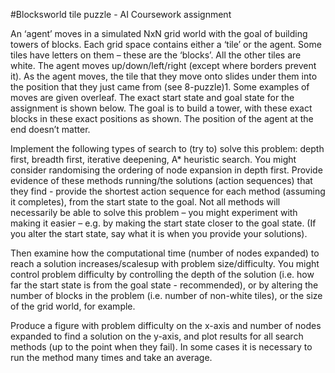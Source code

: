 #Blocksworld tile puzzle - AI Coursework assignment

An ‘agent’ moves in a simulated NxN grid world with the goal of building towers of blocks. Each grid space
contains either a ‘tile’ or the agent. Some tiles have letters on them – these are the ‘blocks’. All the other tiles
are white. The agent moves up/down/left/right (except where borders prevent it). As the agent moves, the tile
that they move onto slides under them into the position that they just came from (see 8-puzzle)1. Some
examples of moves are given overleaf. The exact start state and goal state for the assignment is shown below.
The goal is to build a tower, with these exact blocks in these exact positions as shown. The position of the
agent at the end doesn’t matter.

Implement the following types of search to (try to) solve this problem: depth first, breadth first, iterative
deepening, A* heuristic search. You might consider randomising the ordering of node expansion in depth first.
Provide evidence of these methods running/the solutions (action sequences) that they find - provide the
shortest action sequence for each method (assuming it completes), from the start state to the goal. Not all
methods will necessarily be able to solve this problem – you might experiment with making it easier – e.g. by
making the start state closer to the goal state. (If you alter the start state, say what it is when you provide your
solutions).

Then examine how the computational time (number of nodes expanded) to reach a solution increases/scalesup
with problem size/difficulty. You might control problem difficulty by controlling the depth of the solution
(i.e. how far the start state is from the goal state - recommended), or by altering the number of blocks in the
problem (i.e. number of non-white tiles), or the size of the grid world, for example.

Produce a figure with problem difficulty on the x-axis and number of nodes expanded to find a solution on the
y-axis, and plot results for all search methods (up to the point when they fail). In some cases it is necessary to
run the method many times and take an average.
